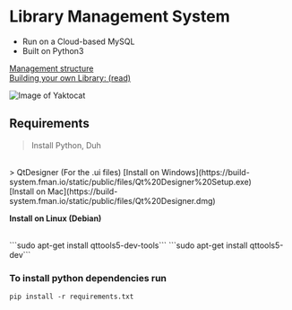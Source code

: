 # Library Management System

- Run on a Cloud-based MySQL
- Built on Python3

[Management structure](https://github.com/Midnight1938/Library-Management/blob/master/MgmntStr.md)
</br>
[Building your own Library: (read)](https://github.com/Midnight1938/Library-Management/blob/master/BuildSQL.md)

![Image of Yaktocat](https://octodex.github.com/images/yaktocat.png)

## Requirements

> Install Python, Duh
</br>
> QtDesigner (For the .ui files)
[Install on Windows](https://build-system.fman.io/static/public/files/Qt%20Designer%20Setup.exe)
</br>
[Install on Mac](https://build-system.fman.io/static/public/files/Qt%20Designer.dmg)
<br>

**Install on Linux (Debian)**

<br>
```sudo apt-get install qttools5-dev-tools```
```sudo apt-get install qttools5-dev```

### To install python dependencies run

```pip install -r requirements.txt```
